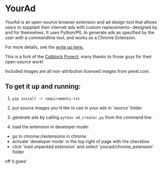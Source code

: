 # YourAd

YourAd is an open-source browser extension and ad design tool that allows users to supplant their internet ads with custom replacements– designed by and for themselves. It uses Python/PIL to generate ads as specified by the user with a commandline tool, and works as a Chrome Extension.

For more details, see the [write up here.](https://davidbramsay.com/public/RamsayYourAd.pdf)

This is a fork of the [Catblock Project](https://github.com/catblock/catblock); many thanks to those guys for their open-source work!

Included images are all non-attribution licensed images from pexel.com.

## To get it up and running:

1) ```pip install -r requirements.txt```

2) put source images you'd like to use in your ads in 'source' folder

3) generate ads by calling ```python ad_creator.py``` from the command line.

4) load the extension in developer mode:
  * go to chrome://extensions in chrome
  * activate 'developer mode' in the top right of page with the checkbox
  * click 'load unpacked extension' and select 'yourad/chrome_extension' folder

off it goes!
